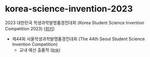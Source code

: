 # korea-science-invention-2023
2023 대한민국 학생과학발명품경진대회 (Korea Student Science Invention Competition 2023) ([위키](https://namu.wiki/w/%EC%A0%84%EA%B5%AD%ED%95%99%EC%83%9D%EA%B3%BC%ED%95%99%EB%B0%9C%EB%AA%85%ED%92%88%EA%B2%BD%EC%A7%84%EB%8C%80%ED%9A%8C))
- 제44회 서울학생과학발명품경진대회 (The 44th Seoul Student Science Invention Competition)
  - 교내 예선 출품작 ([link](school-preliminary))
